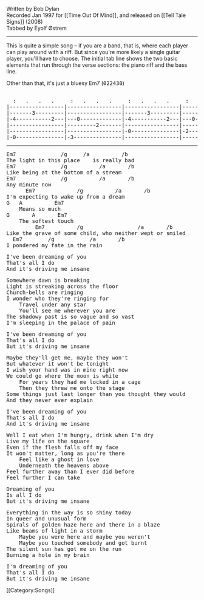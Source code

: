 Written by Bob Dylan <br>
Recorded Jan 1997 for [[Time Out Of Mind]], and released on [[Tell Tale Signs]] (2008) <br>
Tabbed by Eyolf Østrem

----
This is quite a simple song – if you are a band, that is, where
each player can play around with a riff. But since you're more likely a
single guitar player, you'll have to choose. The initial tab line shows the
two basic elements that run through the verse sections: the piano riff and
the bass line.

Other than that, it's just a bluesy Em7 (<tt>022430</tt>)

<pre class="tab">

  :   .   .   .     :   .   .   .     :   .   .   .     :   .   .   .    
|-----------------|-----------------|-----------------|-----------------|
|-------3---------|-----------------|-------3---------|-----------------|
|-4-----------2---|---0-------------|-4-----------2---|---0-------------|
|-----------------|---------2-------|-----------------|---------2-------|
|-----------------|-----------------|-0---------------|-2---------------|
|-0---------------|-3---------------|-----------------|-----------------|
</pre>

----
<pre class="verse">
Em7              /g     /a          /b
The light in this place    is really bad
Em7              /g          /a       /b
Like being at the bottom of a stream
Em7              /g          /a       /b
Any minute now
      Em7             /g          /a       /b
I'm expecting to wake up from a dream
G   A          Em7
    Means so much
G       A       Em7
    The softest touch
         Em7          /g                 /a       /b
Like the grave of some child, who neither wept or smiled
  Em7        /g           /a       /b
I pondered my fate in the rain
</pre>
          
<pre class="refrain">
I've been dreaming of you
That's all I do
And it's driving me insane
</pre>

<pre class="verse">
Somewhere dawn is breaking
Light is streaking across the floor
Church-bells are ringing
I wonder who they're ringing for
    Travel under any star
    You'll see me wherever you are
The shadowy past is so vague and so vast
I'm sleeping in the palace of pain
</pre>

<pre class="refrain">
I've been dreaming of you
That's all I do
But it's driving me insane
</pre>

<pre class="verse">
Maybe they'll get me, maybe they won't
But whatever it won't be tonight
I wish your hand was in mine right now
We could go where the moon is white
    For years they had me locked in a cage
    Then they threw me onto the stage
Some things just last longer than you thought they would
And they never ever explain
</pre>

<pre class="refrain">
I've been dreaming of you
That's all I do
And it's driving me insane
</pre>

<pre class="verse">
Well I eat when I'm hungry, drink when I'm dry
Live my life on the square
Even if the flesh falls off my face
It won't matter, long as you're there
    Feel like a ghost in love
    Underneath the heavens above
Feel further away than I ever did before
Feel further I can take
</pre>

<pre class="refrain">
Dreaming of you
Is all I do
But it's driving me insane
</pre>

<pre class="verse">
Everything in the way is so shiny today
In queer and unusual form
Spirals of golden haze here and there in a blaze
Like beams of light in a storm
    Maybe you were here and maybe you weren't
    Maybe you touched somebody and got burnt
The silent sun has got me on the run
Burning a hole in my brain
</pre>

<pre class="refrain">
I'm dreaming of you
That's all I do
But it's driving me insane
</pre>

[[Category:Songs]]